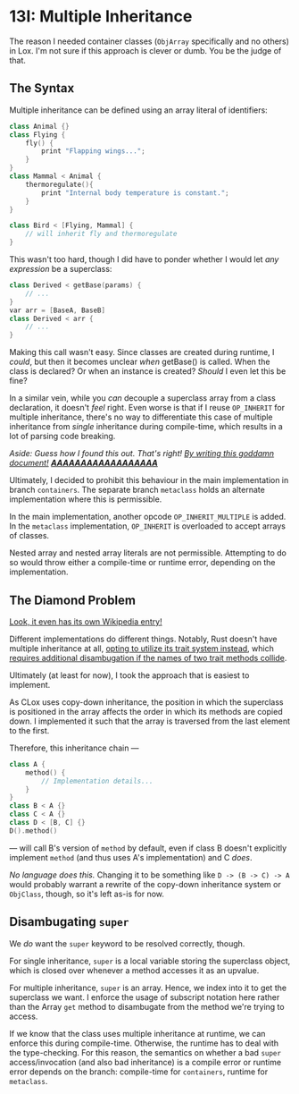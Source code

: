 # 13I: Multiple Inheritance

The reason I needed container classes (`ObjArray` specifically and no others) in Lox. I'm not sure if this approach is clever or dumb. You be the judge of that.

## The Syntax

Multiple inheritance can be defined using an array literal of identifiers:

```c++
class Animal {}
class Flying {
    fly() {
        print "Flapping wings...";
    }
}
class Mammal < Animal {
    thermoregulate(){
        print "Internal body temperature is constant.";
    }
}

class Bird < [Flying, Mammal] {
    // will inherit fly and thermoregulate
}
```

This wasn't too hard, though I did have to ponder whether I would let *any expression* be a superclass:

```c++
class Derived < getBase(params) {
    // ...
}
var arr = [BaseA, BaseB]
class Derived < arr {
    // ...
}
```

Making this call wasn't easy. Since classes are created during runtime, I *could*, but then it becomes unclear *when* getBase() is called. When the class is declared? Or when an instance is created? *Should* I even let this be fine? 

In a similar vein, while you *can* decouple a superclass array from a class declaration, it doesn't *feel* right. Even worse is that if I reuse `OP_INHERIT` for multiple inheritance, there's no way to differentiate this case of multiple inheritance from *single* inheritance during compile-time, which results in a lot of parsing code breaking.

*Aside: Guess how I found this out. That's right! [By writing this goddamn document!](13I_MultipleInheritance.md) **[AAAAAAAAAAAAAAAAAA](https://tvtropes.org/pmwiki/pmwiki.php/Main/SelfDemonstratingArticle)***

Ultimately, I decided to prohibit this behaviour in the main implementation in branch `containers`. The separate branch `metaclass` holds an alternate implementation where this is permissible.

In the main implementation, another opcode `OP_INHERIT_MULTIPLE` is added. In the `metaclass` implementation, `OP_INHERIT` is overloaded to accept arrays of classes.

Nested array and nested array literals are not permissible. Attempting to do so would throw either a compile-time or runtime error, depending on the implementation.


## The Diamond Problem

[Look, it even has its own Wikipedia entry!](https://en.wikipedia.org/wiki/Multiple_inheritance#The_diamond_problem)

Different implementations do different things. Notably, Rust doesn't have multiple inheritance at all, [opting to utilize its trait system instead](https://doc.rust-lang.org/book/ch10-02-traits.html), which [requires additional disambugation if the names of two trait methods collide](doc.rust-lang.org/rust-by-example/trait/disambiguating.html).

Ultimately (at least for now), I took the approach that is easiest to implement.

As CLox uses copy-down inheritance, the position in which the superclass is positioned in the array affects the order in which its methods are copied down. I implemented it such that the array is traversed from the last element to the first.

Therefore, this inheritance chain —

```c++
class A {
    method() {
        // Implementation details...
    }
}
class B < A {}
class C < A {}
class D < [B, C] {}
D().method()
```
— will call B's version of `method` by default, even if class B doesn't explicitly implement `method` (and thus uses A's implementation) and C *does*.

*No language does this.* Changing it to be something like `D -> (B -> C) -> A` would probably warrant a rewrite of the copy-down inheritance system or `ObjClass`, though, so it's left as-is for now.

## Disambugating `super`

We *do* want the `super` keyword to be resolved correctly, though.

For single inheritance, `super` is a local variable storing the superclass object, which is closed over whenever a method accesses it as an upvalue.

For multiple inheritance, `super` is an array. Hence, we index into it to get the superclass we want. I enforce the usage of subscript notation here rather than the Array `get` method to disambugate from the method we're trying to access.

If we know that the class uses multiple inheritance at runtime, we can enforce this during compile-time. Otherwise, the runtime has to deal with the type-checking. For this reason, the semantics on whether a bad `super` access/invocation (and also bad inheritance) is a compile error or runtime error depends on the branch: compile-time for `containers`, runtime for `metaclass`.